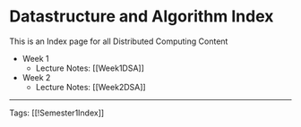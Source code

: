 # Datastructure and Algorithm Index

This is an Index page for all Distributed Computing Content

- Week 1
	- Lecture Notes: [[Week1DSA]]
- Week 2
	- Lecture Notes: [[Week2DSA]]

---
Tags: [[!Semester1Index]]